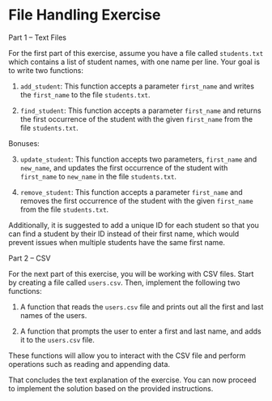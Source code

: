 # File Handling Exercise
Part 1 – Text Files

For the first part of this exercise, assume you have a file called `students.txt` which contains a list of student names, with one name per line. Your goal is to write two functions:

1. `add_student`: This function accepts a parameter `first_name` and writes the `first_name` to the file `students.txt`.

2. `find_student`: This function accepts a parameter `first_name` and returns the first occurrence of the student with the given `first_name` from the file `students.txt`.

Bonuses:

3. `update_student`: This function accepts two parameters, `first_name` and `new_name`, and updates the first occurrence of the student with `first_name` to `new_name` in the file `students.txt`.

4. `remove_student`: This function accepts a parameter `first_name` and removes the first occurrence of the student with the given `first_name` from the file `students.txt`.

Additionally, it is suggested to add a unique ID for each student so that you can find a student by their ID instead of their first name, which would prevent issues when multiple students have the same first name.

Part 2 – CSV

For the next part of this exercise, you will be working with CSV files. Start by creating a file called `users.csv`. Then, implement the following two functions:

1. A function that reads the `users.csv` file and prints out all the first and last names of the users.

2. A function that prompts the user to enter a first and last name, and adds it to the `users.csv` file.

These functions will allow you to interact with the CSV file and perform operations such as reading and appending data.

That concludes the text explanation of the exercise. You can now proceed to implement the solution based on the provided instructions.
